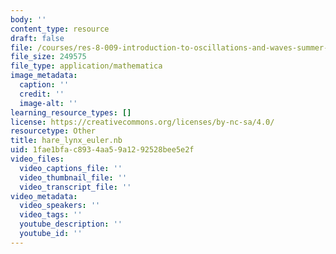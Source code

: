 ```yaml
---
body: ''
content_type: resource
draft: false
file: /courses/res-8-009-introduction-to-oscillations-and-waves-summer-2017/hare_lynx_euler.nb
file_size: 249575
file_type: application/mathematica
image_metadata:
  caption: ''
  credit: ''
  image-alt: ''
learning_resource_types: []
license: https://creativecommons.org/licenses/by-nc-sa/4.0/
resourcetype: Other
title: hare_lynx_euler.nb
uid: 1fae1bfa-c893-4aa5-9a12-92528bee5e2f
video_files:
  video_captions_file: ''
  video_thumbnail_file: ''
  video_transcript_file: ''
video_metadata:
  video_speakers: ''
  video_tags: ''
  youtube_description: ''
  youtube_id: ''
---
```

